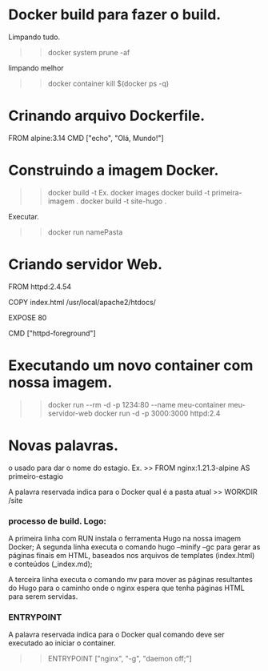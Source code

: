 # Docker build para fazer o build.

  Limpando tudo.
  >> docker system prune -af

  limpando melhor
  >> docker container kill $(docker ps -q)


# Crinando arquivo Dockerfile.
  FROM alpine:3.14
  CMD ["echo", "Olá, Mundo!"]

# Construindo a imagem Docker.

  >> docker build <flags> -t <nome-da-imagem> <contexto>
  Ex.
  >> docker images
  >> docker build -t primeira-imagem .
  >> docker build -t site-hugo .

  Executar.
  >> docker run namePasta

# Criando servidor Web.

  <!-- IMAGEM USADA -->
  FROM httpd:2.4.54
  <!-- COPIA O AQUIVO PARA O LOCAL DESEJADO -->
  COPY index.html /usr/local/apache2/htdocs/
  <!-- PORTA -->
  EXPOSE 80
  <!-- COMANDOS A SEREM EXECUTADOS -->
  CMD ["httpd-foreground"]


# Executando um novo container com nossa imagem.

  >> docker run --rm -d -p 1234:80 --name meu-container meu-servidor-web
  >> docker run -d -p 3000:3000 httpd:2.4

# Novas palavras.

  o <AS> usado para dar o nome do estagio.
  Ex.
    >> FROM nginx:1.21.3-alpine AS primeiro-estagio

  A palavra reservada <WORKDIR> indica para o Docker qual é a pasta atual
    >> WORKDIR /site


### processo de build. Logo:
  A primeira linha com RUN instala o ferramenta Hugo na nossa imagem Docker;
  A segunda linha executa o comando hugo –minify –gc para gerar as páginas finais em HTML, baseados nos arquivos de templates (index.html) e conteúdos (_index.md);

  A terceira linha executa o comando mv para mover as páginas resultantes do Hugo para o caminho onde o nginx espera que tenha páginas HTML para serem servidas.

### ENTRYPOINT

  A palavra reservada <ENTRYPOINT> indica para o Docker qual comando deve ser executado ao iniciar o container.
   >> ENTRYPOINT ["nginx", "-g", "daemon off;"]